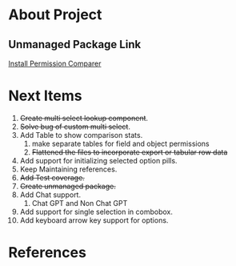 # About Project 

## Unmanaged Package Link
[Install Permission Comparer](https://login.salesforce.com/packaging/installPackage.apexp?p0=04t2x000004O0So)

# Next Items

1. ~~Create multi select lookup component~~.
1. ~~Solve bug of custom multi select~~.
1. Add Table to show comparison stats.
    1. make separate tables for field and object permissions
    1. ~~Flattened the files to incorporate export or tabular row data~~
1. Add support for initializing selected option pills.
1. Keep Maintaining references.
1. ~~Add Test coverage.~~
1. ~~Create unmanaged package.~~
1. Add Chat support.
    1. Chat GPT and Non Chat GPT
1. Add support for single selection in combobox.
1. Add keyboard arrow key support for options.
# References

